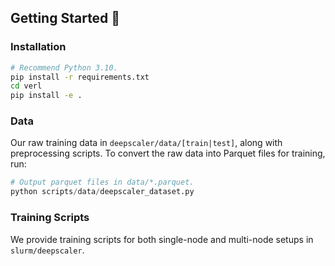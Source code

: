 ## Getting Started 🎯
### Installation
```bash
# Recommend Python 3.10.
pip install -r requirements.txt
cd verl
pip install -e .
```

### Data
Our raw training data in `deepscaler/data/[train|test]`, along with preprocessing scripts. To convert the raw data into Parquet files for training, run:
```python
# Output parquet files in data/*.parquet.
python scripts/data/deepscaler_dataset.py
```
### Training Scripts

We provide training scripts for both single-node and multi-node setups in `slurm/deepscaler`.
